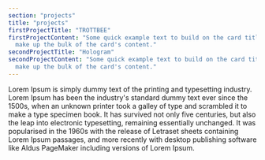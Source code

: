 ```yaml
---
section: "projects"
title: "projects"
firstProjectTitle: "TROTTBEE"
firstProjectContent: "Some quick example text to build on the card title and
  make up the bulk of the card's content."
secondProjectTitle: "Hologram"
secondProjectContent: "Some quick example text to build on the card title and
  make up the bulk of the card's content."
---
```


Lorem Ipsum is simply dummy text of the printing and typesetting industry. Lorem Ipsum has been the industry's standard dummy text ever since the 1500s, when an unknown printer took a galley of type and scrambled it to make a type specimen book. It has survived not only five centuries, but also the leap into electronic typesetting, remaining essentially unchanged. It was popularised in the 1960s with the release of Letraset sheets containing Lorem Ipsum passages, and more recently with desktop publishing software like Aldus PageMaker including versions of Lorem Ipsum.
